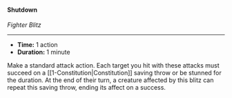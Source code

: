 #### Shutdown
*Fighter Blitz*
___
- **Time:** 1 action
- **Duration:** 1 minute

Make a standard attack action. Each target you hit with these attacks must succeed on a [[1-Constitution|Constitution]] saving throw or be stunned for the duration.
At the end of their turn, a creature affected by this blitz can repeat this saving throw, ending its affect on a success.